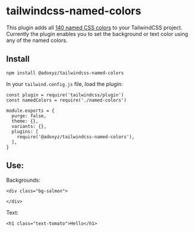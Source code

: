 # tailwindcss-named-colors

This plugin adds all
[140 named CSS colors](https://developer.mozilla.org/en-US/docs/Web/CSS/color_value)
to your TailwindCSS project. Currently the plugin enables you to set the
background or text color using any of the named colors.

## Install

```
npm install @adoxyz/tailwindcss-named-colors
```

In your `tailwind.config.js` file, load the plugin:

```
const plugin = require('tailwindcss/plugin')
const namedColors = require('./named-colors')

module.exports = {
  purge: false,
  theme: {},
  variants: {},
  plugins: [
    require('@adoxyz/tailwindcss-named-colors'),
  ],
}
```

## Use:

Backgrounds:

```
<div class="bg-salmon">

</div>
```

Text:

```
<h1 class="text-tomato">Hello</h1>
```
